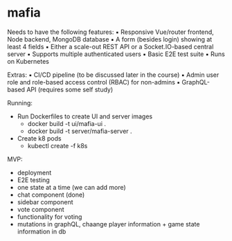 # mafia

Needs to have the following features:
▪ Responsive Vue/router frontend, Node backend, MongoDB database
▪ A form (besides login) showing at least 4 fields
▪ Either a scale-out REST API or a Socket.IO-based central server
▪ Supports multiple authenticated users
▪ Basic E2E test suite
▪ Runs on Kubernetes

Extras:
▪ CI/CD pipeline (to be discussed later in the course)
▪ Admin user role and role-based access control (RBAC) for non-admins
▪ GraphQL-based API (requires some self study)


Running: 
- Run Dockerfiles to create UI and server images
    - docker build -t ui/mafia-ui .
    - docker build -t server/mafia-server .
- Create k8 pods
    - kubectl create -f k8s


MVP: 
- deployment
- E2E testing
- one state at a time (we can add more)
- chat component (done)
- sidebar component
- vote component 
- functionality for voting 
- mutations in graphQL, chaange player information + game state information in db



